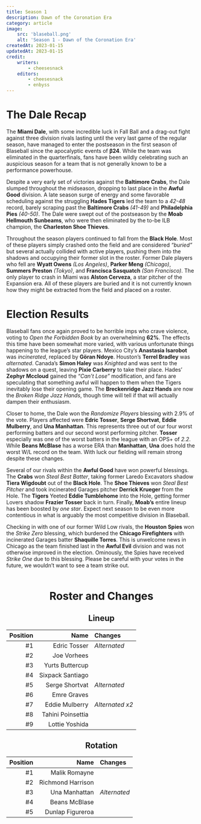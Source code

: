 ```yaml
---
title: Season 1
description: Dawn of the Coronation Era
category: article
image:
    src: 'blaseball.png'
    alt: 'Season 1 - Dawn of the Coronation Era'
createdAt: 2023-01-15
updatedAt: 2023-01-15
credit:
    writers:
        - cheesesnack
    editors:
        - cheesesnack
        - enbyss
---
```


# The Dale Recap

The **Miami Dale**, with some incredible luck in Fall Ball and a drag-out fight against three division rivals lasting until the very last game of the regular season, have managed to enter the postseason in the first season of Blaseball since the apocalyptic events of **β24**. While the team was eliminated in the quarterfinals, fans have been wildly celebrating such an auspicious season for a team that is not generally known to be a performance powerhouse.

Despite a very early set of victories against the **Baltimore Crabs**, the Dale slumped throughout the midseason, dropping to last place in the **Awful Good** division. A late season surge of energy and some favorable scheduling against the struggling **Hades Tigers** led the team to a *42-48* record, barely scraping past the **Baltimore Crabs** *(41-49)* and **Philadelphia Pies** *(40-50)*. The Dale were swept out of the postseason by the **Moab Hellmouth Sunbeams**, who were then eliminated by the to-be ILB champion, the **Charleston Shoe Thieves**.

Throughout the season players continued to fall from the **Black Hole**. Most of these players simply crashed onto the field and are considered *“buried”* but several actually collided with active players, pushing them into the shadows and occupying their former slot in the roster. Former Dale players who fell are **Wyatt Owens** *(Los Angeles)*, **Parker Meng** *(Chicago)*, **Summers Preston** *(Tokyo)*, and **Francisca Sasquatch** *(San Francisco)*. The only player to crash in Miami was **Alston Cerveza**, a star pitcher of the Expansion era. All of these players are buried and it is not currently known how they might be extracted from the field and placed on a roster.

# Election Results

Blaseball fans once again proved to be horrible imps who crave violence, voting to *Open the Forbidden Book* by an overwhelming **62%**. The effects this time have been somewhat more varied, with various unfortunate things happening to the league’s star players. Mexico City’s **Anastasia Isarobot** was *incinerated*, replaced by **Göran Ndoye**. Houston’s **Terrel Bradley** was *alternated*. Canada’s **Simon Haley** was *Knighted* and was sent to the shadows on a quest, leaving **Pixie Carberry** to take their place. Hades’ **Zephyr Mccloud** gained the *“Can’t Lose”* modification, and fans are speculating that something awful will happen to them when the Tigers inevitably lose their opening game. The **Breckenridge Jazz Hands** are now the *Broken Ridge Jazz Hands*, though time will tell if that will actually dampen their enthusiasm.

Closer to home, the Dale won the *Randomize Players* blessing with 2.9% of the vote. Players affected were **Edric Tosser**, **Serge Shortvat**, **Eddie Mulberry**, and **Una Manhattan**. This represents three out of our four worst performing batters and our second worst performing pitcher. **Tosser** especially was one of the worst batters in the league with an OPS+ of *2.2*. While **Beans McBlase** has a worse ERA than **Manhattan**, **Una** does hold the worst W/L record on the team. With luck our fielding will remain strong despite these changes.

Several of our rivals within the **Awful Good** have won powerful blessings. The **Crabs** won *Steal Best Batter*, taking former Laredo Excavators shadow **Tiera Wigdoubt** out of the **Black Hole**. The **Shoe Thieves** won *Steal Best Pitcher* and took incinerated Garages pitcher **Derrick Krueger** from the Hole. The **Tigers** Yeeted **Eddie Tumblehome** into the Hole, getting former Lovers shadow **Frazier Tosser** back in turn. Finally, **Moab’s** entire lineup has been boosted by *one star*. Expect next season to be even more contentious in what is arguably the most competitive division in Blaseball. 

Checking in with one of our former Wild Low rivals, the **Houston Spies** won the *Strike Zero* blessing, which burdened the **Chicago Firefighters** with incinerated Garages batter **Shaquille Torres**. This is unwelcome news in Chicago as the team finished last in the **Awful Evil** division and was not otherwise improved in the election. Ominously, the Spies have received *Strike One* due to this blessing. Please be careful with your votes in the future, we wouldn’t want to see a team strike out.

<hr style="background: var(--pop-col-1); height: .2em;" />

<h1 style="text-align: center;"> Roster and Changes </h1>

<h2 style="text-align: center;"> Lineup </h2>

| Position |              Name | Changes         |
| -------: | ----------------: | :-------------- |
|       #1 |      Edric Tosser | *Alternated*    |
|       #2 |       Joe Vorhees |                 |
|       #3 |   Yurts Buttercup |                 |
|       #4 |  Sixpack Santiago |                 |
|       #5 |    Serge Shortvat | *Alternated*    |
|       #6 |       Emre Graves |                 |
|       #7 |    Eddie Mulberry | *Alternated x2* |
|       #8 | Tahini Poinsettia |                 |
|       #9 |    Lottie Yoshida |                 |

<h2 style="text-align: center;"> Rotation </h2>

| Position |              Name | Changes      |
| -------: | ----------------: | :----------- |
|       #1 |     Malik Romayne |              |
|       #2 | Richmond Harrison |              |
|       #3 |     Una Manhattan | *Alternated* |
|       #4 |     Beans McBlase |              |
|       #5 |  Dunlap Figureroa |              |
